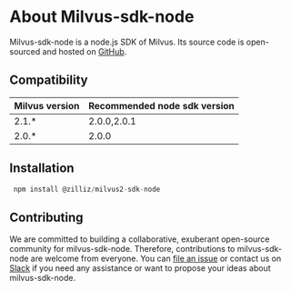 # About Milvus-sdk-node

Milvus-sdk-node is a node.js SDK of Milvus. Its source code is open-sourced and hosted on [GitHub](https://github.com/milvus-io/milvus-sdk-node).

## Compatibility

| Milvus version | Recommended node sdk version |
| -------------- | ---------------------------- |
| 2.1.\*         | 2.0.0,2.0.1                  |
| 2.0.\*         | 2.0.0                        |

## Installation

```javascript
 npm install @zilliz/milvus2-sdk-node
```

## Contributing

We are committed to building a collaborative, exuberant open-source community for milvus-sdk-node. Therefore, contributions to milvus-sdk-node are welcome from everyone. You can [file an issue](https://github.com/milvus-io/milvus-sdk-node/issues/new/choose) or contact us on [Slack](https://github.com/milvus-io/milvus-sdk-node#readme) if you need any assistance or want to propose your ideas about milvus-sdk-node.
